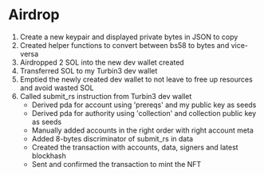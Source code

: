 # Airdrop

1. Create a new keypair and displayed private bytes in JSON to copy
2. Created helper functions to convert between bs58 to bytes and vice-versa
3. Airdropped 2 SOL into the new dev wallet created
4. Transferred SOL to my Turbin3 dev wallet
5. Emptied the newly created dev wallet to not leave to free up resources and avoid wasted SOL
6. Called submit_rs instruction from Turbin3 dev wallet
   - Derived pda for account using 'prereqs' and my public key as seeds
   - Derived pda for authority using 'collection' and collection public key as seeds
   - Manually added accounts in the right order with right account meta
   - Added 8-bytes discriminator of submit_rs in data
   - Created the transaction with accounts, data, signers and latest blockhash
   - Sent and confirmed the transaction to mint the NFT
